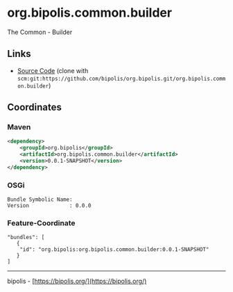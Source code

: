 # org.bipolis.common.builder

The Common - Builder

## Links

* [Source Code](https://github.com/bipolis/org.bipolis.common/org.bipolis.common.builder) (clone with `scm:git:https://github.com/bipolis/org.bipolis.git/org.bipolis.common.builder`)

## Coordinates

### Maven

```xml
<dependency>
    <groupId>org.bipolis</groupId>
    <artifactId>org.bipolis.common.builder</artifactId>
    <version>0.0.1-SNAPSHOT</version>
</dependency>
```

### OSGi

```
Bundle Symbolic Name: 
Version             : 0.0.0
```

### Feature-Coordinate

```
"bundles": [
   {
    "id": "org.bipolis:org.bipolis.common.builder:0.0.1-SNAPSHOT"
   }
]
```

---
bipolis - [https://bipolis.org/](https://bipolis.org/)